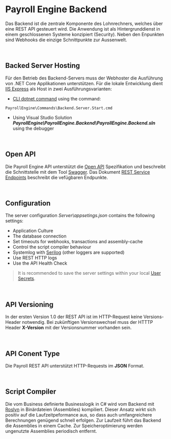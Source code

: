 <h1>Payroll Engine Backend</h1>

Das Backend ist die zentrale Komponente des Lohnrechners, welches über eine REST API gesteuert wird. Die Anwendung ist als Hintergrunddienst in einem geschlossenen Systeme konzipiert (Security). Neben den Enpunkten sind Webhooks die einzige Schnittpunkte zur Aussenwelt.

<br />

## Backed Server Hosting
Für den Betrieb des Backend-Servers muss der Webhoster die Ausführung von .NET Core Applikationen unterstützen. Für die lokale Entwicklung dient [IIS Express](https://learn.microsoft.com/en-us/iis/extensions/introduction-to-iis-express/iis-express-overview) als Host in zwei Ausführungsvarianten:
- [CLI dotnet command](https://learn.microsoft.com/en-us/dotnet/core/tools/dotnet) using the command:
```
PayrollEngine\Commands\Backend.Server.Start.cmd
```
- Using Visual Studio Solution ***PayrollEngine\PayrollEngine.Backend\PayrollEngine.Backend.sln*** using the debugger

<br/>

## Open API
Die Payroll Engine API unterstützt die [Open API](https://www.openapis.org/) Spezifikation und beschreibt die Schnittstelle mit dem Tool [Swagger](https://swagger.io/). Das Dokument [REST Service Endpoints](https://github.com/Payroll-Engine/PayrollEngine/blob/main/Documents/PayrollRestServicesEndpoints.pdf) beschreibt die vefügbaren Endpunkte.

<br/>

## Configuration
The server configuration *Server\appsetings.json* contains the following settings:
- Application Culture
- The database connection
- Set timeouts for webhooks, transactions and assembly-cache
- Control the script compiler behaviour
- Systemlog with [Serilog](https://serilog.net/) (other loggers are supported)
- Use REST HTTP logs
- Use the API Health Check

> It is recommended to save the server settings within your local [User Secrets](https://learn.microsoft.com/en-us/aspnet/core/security/app-secrets).

<br/>

## API Versioning
In der ersten Version 1.0 der REST API ist im HTTP-Request keine Versions-Header notwendig.
Bei zukünftigen Versionswechsel muss der HTTTP Header **X-Version** mit der Versionsnummer vorhanden sein.

<br/>

## API Conent Type
Die Payroll REST API unterstützt HTTP-Requests im **JSON** Format.

<br/>

## Script Compiler
Die vom Business definierte Businesslogik in C# wird vom Backend mit [Roslyn](https://github.com/dotnet/roslyn) in Binärdateien (Assemblies) kompiliert. Dieser Ansatz wirkt sich positiv auf die Laufzeitpeformance aus, so dass auch umfangreichere Berechnungen genügend schnell erfolgen.
Zur Laufzeit führt das Backend die Assemblies in einem Cache. Zur Speicheroptimierung werden ungenutzte Assemblies periodisch entfernt.

